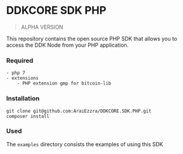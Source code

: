 # DDKCORE SDK PHP

> ALPHA VERSION

This repository contains the open source PHP SDK that allows you to access the DDK Node from your PHP application.


### Required

```
- php 7
- extensions 
    - PHP extension gmp for bitcoin-lib
```


### Installation

```
git clone git@github.com:AraiEzzra/DDKCORE.SDK.PHP.git
composer install
```


### Used

The `examples` directory consists the examples of using this SDK

